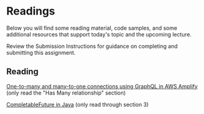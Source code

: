 # Readings

Below you will find some reading material, code samples, and some additional resources that support today's topic and the upcoming lecture.

Review the Submission Instructions for guidance on completing and submitting this assignment.

## Reading

[One-to-many and many-to-one connections using GraphQL in AWS Amplify](https://docs.amplify.aws/cli/graphql/data-modeling/#has-many-relationship) (only read the "Has Many relationship" section)

<!-- Mix it up! Create the questions with pointed answers, fill in the blank, or opinion/open ended -->

[CompletableFuture in Java](https://www.baeldung.com/java-completablefuture) (only read through section 3)

<!-- Mix it up! Create the questions with pointed answers, fill in the blank, or opinion/open ended -->
